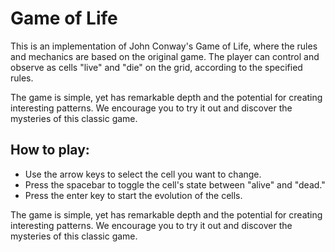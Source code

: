 
# Game of Life

This is an implementation of John Conway's Game of Life, where the rules and mechanics are based on the original game. The player can control and observe as cells "live" and "die" on the grid, according to the specified rules.

The game is simple, yet has remarkable depth and the potential for creating interesting patterns. We encourage you to try it out and discover the mysteries of this classic game.
## How to play:
- Use the arrow keys to select the cell you want to change.
- Press the spacebar to toggle the cell's state between "alive" and "dead."
- Press the enter key to start the evolution of the cells.

The game is simple, yet has remarkable depth and the potential for creating interesting patterns. We encourage you to try it out and discover the mysteries of this classic game.